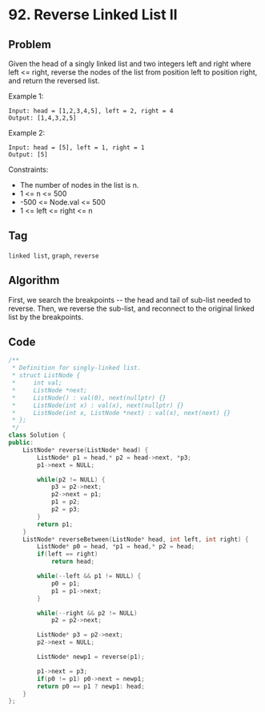 # 92. Reverse Linked List II
## Problem
Given the head of a singly linked list and two integers left and right where left <= right, reverse the nodes of the list from position left to position right, and return the reversed list.

Example 1:
```
Input: head = [1,2,3,4,5], left = 2, right = 4
Output: [1,4,3,2,5]
```

Example 2:
```
Input: head = [5], left = 1, right = 1
Output: [5]
```

Constraints:
- The number of nodes in the list is n.
- 1 <= n <= 500
- -500 <= Node.val <= 500
- 1 <= left <= right <= n
 
## Tag
```linked list```, ```graph```, ```reverse```

## Algorithm
First, we search the breakpoints -- the head and tail of sub-list needed to reverse. Then, we reverse the sub-list, and reconnect to the original linked list by the breakpoints.

## Code
```cpp
/**
 * Definition for singly-linked list.
 * struct ListNode {
 *     int val;
 *     ListNode *next;
 *     ListNode() : val(0), next(nullptr) {}
 *     ListNode(int x) : val(x), next(nullptr) {}
 *     ListNode(int x, ListNode *next) : val(x), next(next) {}
 * };
 */
class Solution {
public:
    ListNode* reverse(ListNode* head) {
        ListNode* p1 = head,* p2 = head->next, *p3;
        p1->next = NULL;

        while(p2 != NULL) {
            p3 = p2->next;
            p2->next = p1;
            p1 = p2;
            p2 = p3;
        }
        return p1;
    }
    ListNode* reverseBetween(ListNode* head, int left, int right) {
        ListNode* p0 = head, *p1 = head,* p2 = head;
        if(left == right)
            return head;

        while(--left && p1 != NULL) {
            p0 = p1;
            p1 = p1->next;
        } 

        while(--right && p2 != NULL) 
            p2 = p2->next;

        ListNode* p3 = p2->next;
        p2->next = NULL;

        ListNode* newp1 = reverse(p1);

        p1->next = p3;
        if(p0 != p1) p0->next = newp1;
        return p0 == p1 ? newp1: head;
    }
};
```